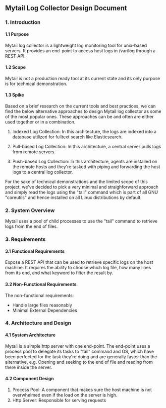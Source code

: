 ## Mytail Log Collector Design Document

### 1. Introduction

#### 1.1 Purpose

<!--- Describe the purpose of the HTTP server. Explain what it aims to achieve and its primary use cases.
-->

Mytail log collector is a lightweight log monitoring tool for unix-based servers. It provides an end-point to access host logs in /var/log through a REST API.

#### 1.2 Scope

<!--- Outline the scope of the project, specifying the features and functionality that will be included.
-->

Mytail is not a production ready tool at its current state and its only purpose is for technical demonstration.

#### 1.3 Spike

Based on a brief research on the current tools and best practices, we can find the below alternative approaches to design Mytail log collector as some of the most popular ones. These approaches can be and often are either used together or in a combination.

1. Indexed Log Collection: In this architecture, the logs are indexed into a database utilized for fulltext search like Elasticsearch.

2. Pull-based Log Collection: In this architecture, a central server pulls logs from remote servers.

3. Push-based Log Collection: In this architecture, agents are installed on the remote hosts and they're tasked with piping and forwarding the host logs to a central log collector.

For the sake of technical demonstrations and the limited scope of this project, we've decided to pick a very minimal and straighforward approach and simply read the logs using the "tail" command which is part of all GNU "coreutils" and hence installed on all Linux distributions by default.

### 2. System Overview

Mytail uses a pool of child processes to use the "tail" command to retrieve logs from the end of files.

### 3. Requirements

#### 3.1 Functional Requirements

Expose a REST API that can be used to retrieve specific logs on the host machine.
It requires the ability to choose which log file, how many lines from its end, and what keyword to filter the result by.

#### 3.2 Non-Functional Requirements

The non-functional requirements:

- Handle large files reasonably
- Minimal External Dependencies

### 4. Architecture and Design

#### 4.1 System Architecture

Mytail is a simple http server with one end-point. The end-point uses a process pool to delegate its tasks to "tail" command and OS, which have been perfected for the task they're doing and are generally faster than the alternative, e.g. Opening and seeking to the end of file and reading from there inside the server.

#### 4.2 Component Design

1. Process Pool:
   A component that makes sure the host machine is not overwhelmed even if the load on the server is high.
2. Http Server:
   Responsible for serving requests

